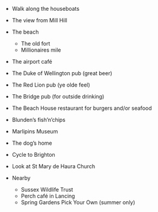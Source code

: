 - Walk along the houseboats
- The view from Mill Hill
- The beach
    - The old fort
    - Millionaires mile
- The airport café
- The Duke of Wellington pub (great beer)
- The Red Lion pub (ye olde feel)
- The Bridge pub (for outside drinking)
- The Beach House restaurant for burgers and/or seafood
- Blunden’s fish’n’chips
- Marlipins Museum
- The dog’s home
- Cycle to Brighton
- Look at St Mary de Haura Church

- Nearby
    - Sussex Wildlife Trust
    - Perch café in Lancing
    - Spring Gardens Pick Your Own (summer only)
